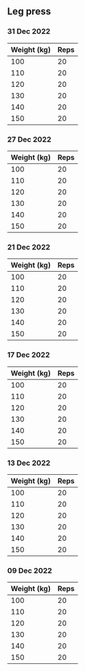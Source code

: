 ## Leg press

### 31 Dec 2022

| Weight (kg) | Reps |
| ----------- | ---- |
| 100 | 20 |
| 110 | 20 |
| 120 | 20 |
| 130 | 20 |
| 140 | 20 |
| 150 | 20 |

### 27 Dec 2022

| Weight (kg) | Reps |
| ----------- | ---- |
| 100 | 20 |
| 110 | 20 |
| 120 | 20 |
| 130 | 20 |
| 140 | 20 |
| 150 | 20 |

### 21 Dec 2022

| Weight (kg) | Reps |
| ----------- | ---- |
| 100 | 20 |
| 110 | 20 |
| 120 | 20 |
| 130 | 20 |
| 140 | 20 |
| 150 | 20 |

### 17 Dec 2022

| Weight (kg) | Reps |
| ----------- | ---- |
| 100 | 20 |
| 110 | 20 |
| 120 | 20 |
| 130 | 20 |
| 140 | 20 |
| 150 | 20 |

### 13 Dec 2022

| Weight (kg) | Reps |
| ----------- | ---- |
| 100 | 20 |
| 110 | 20 |
| 120 | 20 |
| 130 | 20 |
| 140 | 20 |
| 150 | 20 |

### 09 Dec 2022

| Weight (kg) | Reps |
| ----------- | ---- |
| 100 | 20 |
| 110 | 20 |
| 120 | 20 |
| 130 | 20 |
| 140 | 20 |
| 150 | 20 |